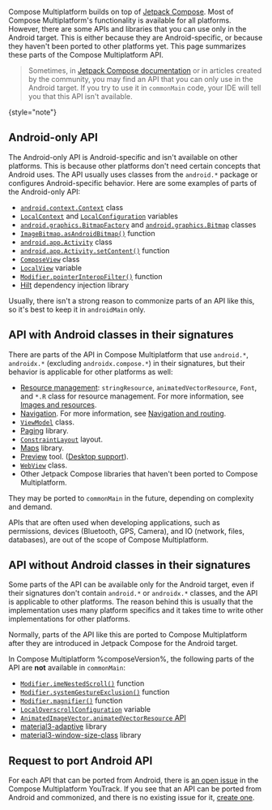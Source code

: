 [//]: # (title: Android-only components)

Compose Multiplatform builds on top of [Jetpack Compose](https://developer.android.com/jetpack/compose). Most of Compose
Multiplatform's functionality is available for all platforms. However, there are some APIs and libraries that you can
use only in the Android target. This is either because they are Android-specific, or because they haven't been ported to
other platforms yet. This page summarizes these parts of the Compose Multiplatform API.

> Sometimes, in [Jetpack Compose documentation](https://developer.android.com/jetpack/compose/documentation) or in
> articles created by the community, you may find an API that you can only use in the Android target.
> If you try to use it in `commonMain` code, your IDE will tell you that this API isn't available.
>
{style="note"}

## Android-only API

The Android-only API is Android-specific and isn't available on other platforms. This is because other platforms don't
need certain concepts that Android uses. The API usually uses classes from the `android.*` package or configures
Android-specific behavior. Here are some examples of parts of the Android-only API:

* [`android.context.Context`](https://developer.android.com/reference/android/content/Context) class
* [`LocalContext`](https://github.com/androidx/androidx/blob/41cb7d5c422180edd89efde4076f9dc724d3a313/compose/ui/ui/src/androidMain/kotlin/androidx/compose/ui/platform/AndroidCompositionLocals.android.kt)
  and [`LocalConfiguration`](https://github.com/androidx/androidx/blob/41cb7d5c422180edd89efde4076f9dc724d3a313/compose/ui/ui/src/androidMain/kotlin/androidx/compose/ui/platform/AndroidCompositionLocals.android.kt)
  variables
* [`android.graphics.BitmapFactory`](https://developer.android.com/reference/android/graphics/BitmapFactory)
  and [`android.graphics.Bitmap`](https://developer.android.com/reference/android/graphics/Bitmap) classes
* [`ImageBitmap.asAndroidBitmap()`](https://developer.android.com/reference/kotlin/androidx/compose/ui/graphics/ImageBitmap#(androidx.compose.ui.graphics.ImageBitmap).asAndroidBitmap())
  function
* [`android.app.Activity`](https://developer.android.com/reference/android/app/Activity) class
* [`android.app.Activity.setContent()`](https://github.com/androidx/androidx/blob/41cb7d5c422180edd89efde4076f9dc724d3a313/activity/activity-compose/src/main/java/androidx/activity/compose/ComponentActivity.kt)
  function
* [`ComposeView`](https://github.com/androidx/androidx/blob/41cb7d5c422180edd89efde4076f9dc724d3a313/compose/ui/ui/src/androidMain/kotlin/androidx/compose/ui/platform/ComposeView.android.kt)
  class
* [`LocalView`](https://github.com/androidx/androidx/blob/41cb7d5c422180edd89efde4076f9dc724d3a313/compose/ui/ui/src/androidMain/kotlin/androidx/compose/ui/platform/AndroidCompositionLocals.android.kt)
  variable
* [`Modifier.pointerInteropFilter()`](https://github.com/androidx/androidx/blob/41cb7d5c422180edd89efde4076f9dc724d3a313/compose/ui/ui/src/androidMain/kotlin/androidx/compose/ui/input/pointer/PointerInteropFilter.android.kt)
  function
* [Hilt](https://developer.android.com/jetpack/compose/libraries#hilt) dependency injection library

Usually, there isn't a strong reason to commonize parts of an API like this, so it's best to keep it in `androidMain`
only.

## API with Android classes in their signatures

There are parts of the API in Compose Multiplatform that use `android.*`, `androidx.*` (excluding `androidx.compose.*`)
in their signatures, but their behavior is applicable for other platforms as well:

* [Resource management](https://developer.android.com/jetpack/compose/resources): `stringResource`, `animatedVectorResource`, `Font`,
  and `*.R` class for resource management.
  For more information, see [Images and resources](compose-multiplatform-resources.md).
* [Navigation](https://developer.android.com/jetpack/compose/navigation).
  For more information, see [Navigation and routing](compose-navigation-routing.md).
* [`ViewModel`](https://developer.android.com/jetpack/compose/libraries#viewmodel) class.
* [Paging](https://developer.android.com/jetpack/compose/libraries#paging) library.
* [`ConstraintLayout`](https://developer.android.com/jetpack/compose/layouts/constraintlayout) layout.
* [Maps](https://developer.android.com/jetpack/compose/libraries#maps) library.
* [Preview](https://developer.android.com/jetpack/compose/libraries#maps) tool.
  ([Desktop support](https://plugins.jetbrains.com/plugin/16541-compose-multiplatform-ide-support)).
* [`WebView`](https://developer.android.com/reference/android/webkit/WebView) class.
* Other Jetpack Compose libraries that haven't been ported to Compose Multiplatform.

They may be ported to `commonMain` in the future, depending on complexity and demand.

APIs that are often used when developing applications, such as permissions, devices (Bluetooth, GPS, Camera),
and IO (network, files, databases), are out of the scope of Compose Multiplatform.
<!-- To find alternative solutions, see [Search for Multiplatform libraries](search-libs.md). -->

## API without Android classes in their signatures

Some parts of the API can be available only for the Android target, even if their signatures don't contain `android.*`
or `androidx.*` classes, and the API is applicable to other platforms. The reason behind this is usually that the
implementation uses many platform specifics and it takes time to write other implementations for other platforms.

Normally, parts of the API like this are ported to Compose Multiplatform after they are introduced in Jetpack Compose
for the Android target.

In Compose Multiplatform %composeVersion%, the following parts of the API are **not** available in `commonMain`:

* [`Modifier.imeNestedScroll()`](https://github.com/androidx/androidx/blob/0e8dd4edd03f6e802303e5325ad11e89292c26c3/compose/foundation/foundation-layout/src/androidMain/kotlin/androidx/compose/foundation/layout/WindowInsetsConnection.android.kt)
  function
* [`Modifier.systemGestureExclusion()`](https://github.com/androidx/androidx/blob/0e8dd4edd03f6e802303e5325ad11e89292c26c3/compose/foundation/foundation/src/androidMain/kotlin/androidx/compose/foundation/SystemGestureExclusion.kt)
  function
* [`Modifier.magnifier()`](https://github.com/androidx/androidx/blob/41cb7d5c422180edd89efde4076f9dc724d3a313/compose/foundation/foundation/src/androidMain/kotlin/androidx/compose/foundation/Magnifier.kt)
  function
* [`LocalOverscrollConfiguration`](https://github.com/androidx/androidx/blob/41cb7d5c422180edd89efde4076f9dc724d3a313/compose/foundation/foundation/src/androidMain/kotlin/androidx/compose/foundation/OverscrollConfiguration.kt)
  variable
* [`AnimatedImageVector.animatedVectorResource` API](https://developer.android.com/jetpack/compose/resources#animated-vector-drawables)
* [material3-adaptive](https://github.com/androidx/androidx/tree/41cb7d5c422180edd89efde4076f9dc724d3a313/compose/material3/material3-adaptive)
  library
* [material3-window-size-class](https://github.com/androidx/androidx/tree/41cb7d5c422180edd89efde4076f9dc724d3a313/compose/material3/material3-window-size-class)
  library

## Request to port Android API

For each API that can be ported from Android, there
is [an open issue](https://youtrack.jetbrains.com/issues/CMP?q=tag:compose-commonization) in the Compose Multiplatform
YouTrack. If you see that an API can be ported from Android and commonized, and there is no existing issue for
it, [create one](https://youtrack.jetbrains.com/newIssue?project=CMP).
